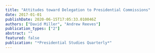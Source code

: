 ```yaml
---
title: "Attitudes toward Delegation to Presidential Commissions"
date: 2017-01-01
publishDate: 2020-06-15T17:05:33.010046Z
authors: ["David Miller", "Andrew Reeves"]
publication_types: ["2"]
abstract: ""
featured: false
publication: "*Presidential Studies Quarterly*"
---
```


